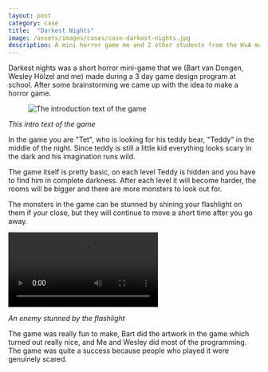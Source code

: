 ```yaml
---
layout: post
category: case
title:  "Darkest Nights"
image: /assets/images/cases/case-darkest-nights.jpg
description: A mini horror game me and 2 other students from the HvA made over a period of 3 days for a short game design course.
---
```


Darkest nights was a short horror mini-game that we (Bart van Dongen, Wesley Hölzel and me) made during a 3 day game design program at school. After some brainstorming we came up with the idea to make a horror game.

<figure>
    <img src="{{ site.baseurl | prepend: site.url }}/assets/images/darkestnights/txt.png" alt="The introduction text of the game">
</figure>

*This intro text of the game*

In the game you are "Tet", who is looking for his teddy bear, "Teddy" in the middle of the night. Since teddy is still a little kid everything looks scary in the dark and his imagination runs wild. 

The game itself is pretty basic, on each level Teddy is hidden and you have to find him in complete darkness. After each level it will become harder, the rooms will be bigger and there are more monsters to look out for.

The monsters in the game can be stunned by shining your flashlight on them if your close, but they will continue to move a short time after you go away. 

<video autoplay="true" loop="true">
    <source src="{{ site.baseurl | prepend: site.url }}/assets/images/darkestnights/nights.mp4" type="video/mp4">
</video>

*An enemy stunned by the flashlight*

The game was really fun to make, Bart did the artwork in the game which turned out really nice, and Me and Wesley did most of the programming. The game was quite a success because people who played it were genuinely scared.
